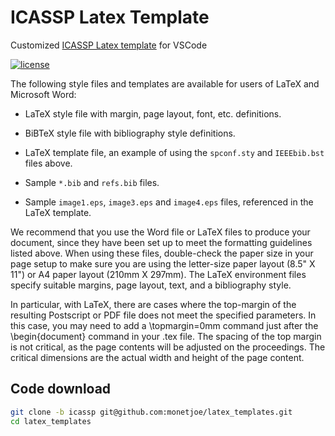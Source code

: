 # ICASSP Latex Template
Customized [ICASSP Latex template](https://signalprocessingsociety.org/event-names/icassp) for VSCode

[![license](https://img.shields.io/github/license/monetjoe/latex_templates.svg)](./LICENSE)

The following style files and templates are available for users of LaTeX and Microsoft Word:

* LaTeX style file with margin, page layout, font, etc. definitions.

* BiBTeX style file with bibliography style definitions.

* LaTeX template file, an example of using the `spconf.sty` and `IEEEbib.bst` files above. 

* Sample `*.bib` and `refs.bib` files.

* Sample `image1.eps`, `image3.eps` and `image4.eps` files, referenced in the LaTeX template.

We recommend that you use the Word file or LaTeX files to produce your document, since they have been set up to meet the formatting guidelines listed above. When using these files, double-check the paper size in your page setup to make sure you are using the letter-size paper layout (8.5" X 11") or A4 paper layout (210mm X 297mm). The LaTeX environment files specify suitable margins, page layout, text, and a bibliography style.

In particular, with LaTeX, there are cases where the top-margin of the resulting Postscript or PDF file does not meet the specified parameters. In this case, you may need to add a \topmargin=0mm command just after the \begin{document} command in your .tex file. The spacing of the top margin is not critical, as the page contents will be adjusted on the proceedings. The critical dimensions are the actual width and height of the page content.

## Code download
```bash
git clone -b icassp git@github.com:monetjoe/latex_templates.git
cd latex_templates
```


